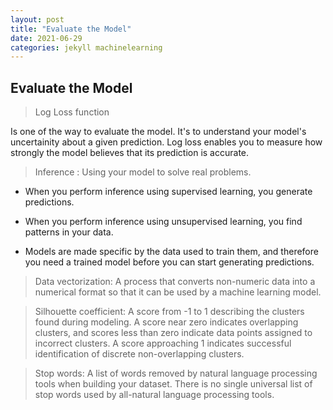 ```yaml
---
layout: post
title: "Evaluate the Model"
date: 2021-06-29
categories: jekyll machinelearning
---
```


## Evaluate the Model

> Log Loss function

Is one of the way to evaluate the model. 
It's to understand your model's uncertainity about a given prediction.
Log loss enables you to measure how strongly the model believes that its prediction is accurate. 


> Inference : Using your model to solve real problems. 

* When you perform inference using supervised learning, you generate predictions.

* When you perform inference using unsupervised learning, you find patterns in your data.

* Models are made specific by the data used to train them, and therefore you need a trained model before you can start generating predictions.

> Data vectorization: A process that converts non-numeric data into a numerical format so that it can be used by a machine learning model.

> Silhouette coefficient: A score from -1 to 1 describing the clusters found during modeling. A score near zero indicates overlapping clusters, and scores less than zero indicate data points assigned to incorrect clusters. A score approaching 1 indicates successful identification of discrete non-overlapping clusters. 

> Stop words: A list of words removed by natural language processing tools when building your dataset. There is no single universal list of stop words used by all-natural language processing tools.
